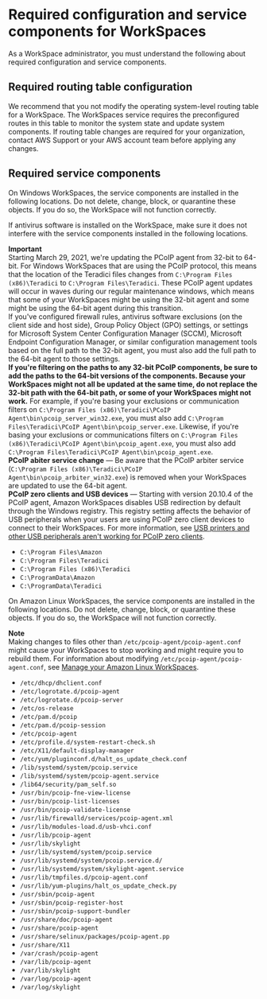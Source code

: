 # Required configuration and service components for WorkSpaces<a name="required-service-components"></a>

As a WorkSpace administrator, you must understand the following about required configuration and service components\. 

## Required routing table configuration<a name="routing-table-configuration"></a>

We recommend that you not modify the operating system\-level routing table for a WorkSpace\. The WorkSpaces service requires the preconfigured routes in this table to monitor the system state and update system components\. If routing table changes are required for your organization, contact AWS Support or your AWS account team before applying any changes\. 

## Required service components<a name="required-service-components"></a>

On Windows WorkSpaces, the service components are installed in the following locations\. Do not delete, change, block, or quarantine these objects\. If you do so, the WorkSpace will not function correctly\.

If antivirus software is installed on the WorkSpace, make sure it does not interfere with the service components installed in the following locations\.

**Important**  
Starting March 29, 2021, we're updating the PCoIP agent from 32\-bit to 64\-bit\. For Windows WorkSpaces that are using the PCoIP protocol, this means that the location of the Teradici files changes from `C:\Program Files (x86)\Teradici` to `C:\Program Files\Teradici`\. These PCoIP agent updates will occur in waves during our regular maintenance windows, which means that some of your WorkSpaces might be using the 32\-bit agent and some might be using the 64\-bit agent during this transition\.  
If you've configured firewall rules, antivirus software exclusions \(on the client side and host side\), Group Policy Object \(GPO\) settings, or settings for Microsoft System Center Configuration Manager \(SCCM\), Microsoft Endpoint Configuration Manager, or similar configuration management tools based on the full path to the 32\-bit agent, you must also add the full path to the 64\-bit agent to those settings\.  
**If you're filtering on the paths to any 32\-bit PCoIP components, be sure to add the paths to the 64\-bit versions of the components\. Because your WorkSpaces might not all be updated at the same time, do not replace the 32\-bit path with the 64\-bit path, or some of your WorkSpaces might not work\.** For example, if you're basing your exclusions or communication filters on `C:\Program Files (x86)\Teradici\PCoIP Agent\bin\pcoip_server_win32.exe`, you must also add `C:\Program Files\Teradici\PCoIP Agent\bin\pcoip_server.exe`\. Likewise, if you're basing your exclusions or communications filters on `C:\Program Files (x86)\Teradici\PCoIP Agent\bin\pcoip_agent.exe`, you must also add `C:\Program Files\Teradici\PCoIP Agent\bin\pcoip_agent.exe`\.  
**PCoIP abiter service change** — Be aware that the PCoIP arbiter service \(`C:\Program Files (x86)\Teradici\PCoIP Agent\bin\pcoip_arbiter_win32.exe`\) is removed when your WorkSpaces are updated to use the 64\-bit agent\.  
**PCoIP zero clients and USB devices** — Starting with version 20\.10\.4 of the PCoIP agent, Amazon WorkSpaces disables USB redirection by default through the Windows registry\. This registry setting affects the behavior of USB peripherals when your users are using PCoIP zero client devices to connect to their WorkSpaces\. For more information, see [USB printers and other USB peripherals aren't working for PCoIP zero clients](amazon-workspaces-troubleshooting.md#pcoip_zero_client_usb)\.
+ `C:\Program Files\Amazon`
+ `C:\Program Files\Teradici`
+ `C:\Program Files (x86)\Teradici`
+ `C:\ProgramData\Amazon`
+ `C:\ProgramData\Teradici`

On Amazon Linux WorkSpaces, the service components are installed in the following locations\. Do not delete, change, block, or quarantine these objects\. If you do so, the WorkSpace will not function correctly\.

**Note**  
Making changes to files other than `/etc/pcoip-agent/pcoip-agent.conf` might cause your WorkSpaces to stop working and might require you to rebuild them\. For information about modifying `/etc/pcoip-agent/pcoip-agent.conf`, see [Manage your Amazon Linux WorkSpaces](manage_linux_workspace.md)\.
+ `/etc/dhcp/dhclient.conf`
+ `/etc/logrotate.d/pcoip-agent`
+ `/etc/logrotate.d/pcoip-server`
+ `/etc/os-release`
+ `/etc/pam.d/pcoip`
+ `/etc/pam.d/pcoip-session`
+ `/etc/pcoip-agent`
+ `/etc/profile.d/system-restart-check.sh`
+ `/etc/X11/default-display-manager`
+ `/etc/yum/pluginconf.d/halt_os_update_check.conf`
+ `/lib/systemd/system/pcoip.service`
+ `/lib/systemd/system/pcoip-agent.service`
+ `/lib64/security/pam_self.so`
+ `/usr/bin/pcoip-fne-view-license`
+ `/usr/bin/pcoip-list-licenses`
+ `/usr/bin/pcoip-validate-license`
+ `/usr/lib/firewalld/services/pcoip-agent.xml`
+ `/usr/lib/modules-load.d/usb-vhci.conf`
+ `/usr/lib/pcoip-agent`
+ `/usr/lib/skylight`
+ `/usr/lib/systemd/system/pcoip.service`
+ `/usr/lib/systemd/system/pcoip.service.d/`
+ `/usr/lib/systemd/system/skylight-agent.service`
+ `/usr/lib/tmpfiles.d/pcoip-agent.conf`
+ `/usr/lib/yum-plugins/halt_os_update_check.py`
+ `/usr/sbin/pcoip-agent`
+ `/usr/sbin/pcoip-register-host`
+ `/usr/sbin/pcoip-support-bundler`
+ `/usr/share/doc/pcoip-agent`
+ `/usr/share/pcoip-agent`
+ `/usr/share/selinux/packages/pcoip-agent.pp`
+ `/usr/share/X11`
+ `/var/crash/pcoip-agent`
+ `/var/lib/pcoip-agent`
+ `/var/lib/skylight`
+ `/var/log/pcoip-agent` 
+ `/var/log/skylight`